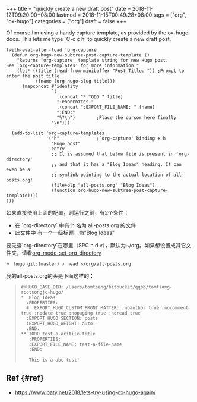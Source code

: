 +++
title = "quickly create a new draft post"
date = 2018-11-12T09:20:00+08:00
lastmod = 2018-11-15T00:49:28+08:00
tags = ["org", "ox-hugo"]
categories = ["org"]
draft = false
+++

Of course I’m using a handy capture template, as provided by the ox-hugo docs. This lets me type \`C-c c h\` to quickly create a new draft post.

```
(with-eval-after-load 'org-capture
  (defun org-hugo-new-subtree-post-capture-template ()
    "Returns `org-capture' template string for new Hugo post.
See `org-capture-templates' for more information."
    (let* ((title (read-from-minibuffer "Post Title: ")) ;Prompt to enter the post title
           (fname (org-hugo-slug title)))
      (mapconcat #'identity
                 `(
                   ,(concat "* TODO " title)
                   ":PROPERTIES:"
                   ,(concat ":EXPORT_FILE_NAME: " fname)
                   ":END:"
                   "%?\n")        ;Place the cursor here finally
                 "\n")))

  (add-to-list 'org-capture-templates
               '("h"              ;`org-capture' binding + h
                 "Hugo post"
                 entry
                 ;; It is assumed that below file is present in `org-directory'
                 ;; and that it has a "Blog Ideas" heading. It can even be a
                 ;; symlink pointing to the actual location of all-posts.org!
                 (file+olp "all-posts.org" "Blog Ideas")
                 (function org-hugo-new-subtree-post-capture-template))))
)))

```

如果直接使用上面的配置，则运行之前，有2个条件：

-   在 \`org-directory\` 中有个 名为 all-posts.org 的文件
-   此文件中 有一个一级标题，为"Blog Ideas"

要先查\`org-directory\`在哪里（SPC h d v），默认为~/org。如果想设置成其它文件夹，请看[org-mode-set-org-directory](https://b.qqbb.app/posts/org-mode-set-org-directory/)

```shell
➜  hugo git:(master) ✗ head ~/org/all-posts.org
```

我的all-posts.org的头是下面这样的：

> ```
> #+HUGO_BASE_DIR: /Users/tomtsang/bitbucket/qqbb/tomtsang-rootsongjc-hugo/
> *  Blog Ideas
>   :PROPERTIES:
>   # :EXPORT_HUGO_CUSTOM_FRONT_MATTER: :noauthor true :nocomment true :nodate true :nopaging true :noread true
>   :EXPORT_HUGO_SECTION: posts
>   :EXPORT_HUGO_WEIGHT: auto
>   :END:
> ** TODO test-a-aritile-title
>    :PROPERTIES:
>    :EXPORT_FILE_NAME: test-a-file-name
>    :END:
>
>    This is a abc test!
> ```


## Ref {#ref}

-   <https://www.baty.net/2018/lets-try-using-ox-hugo-again/>
